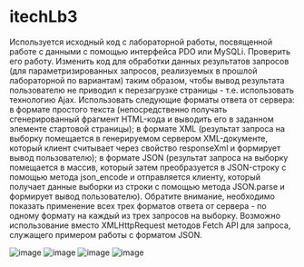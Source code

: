 # itechLb3

Используется исходный код с лабораторной работы, посвященной работе с данными с помощью интерфейса PDO или MySQLi. Проверить его работу.
Изменить код для обработки данных результатов запросов (для параметризированных запросов, реализуемых в прошлой лабораторной по вариантам) таким образом, чтобы вывод результата пользователю не приводил к перезагрузке страницы - т.е. использовать технологию Ajax. Использовать следующие форматы ответа от сервера:
в формате простого текста (непосредственно получать сгенерированный фрагмент HTML-кода и выводить его в заданном элементе стартовой страницы);
в формате XML (результат запроса на выборку помещается в генерируемом сервером XML-документе, который клиент считывает через свойство responseXml и формирует вывод пользователю);
в формате JSON (результат запроса на выборку помещается в массив, который затем преобразуется в JSON-строку с помощью метода json_encode и отправляется клиенту, который получает данные выборки из строки с помощью метода JSON.parse и формирует вывод пользователю).
Обратите внимание, необходимо показать применение всех трех форматов ответа от сервера - по одному формату на каждый из трех запросов на выборку.
Возможно использование вместо XMLHttpRequest методов Fetch API для запроса, служащего примером работы с форматом JSON.

![image](https://user-images.githubusercontent.com/91470828/178338572-7b632f68-fdeb-4472-9c5b-29008745fb21.png)
![image](https://user-images.githubusercontent.com/91470828/178338591-769854dc-9f33-4b3c-9425-72c417bf7d54.png)
![image](https://user-images.githubusercontent.com/91470828/178338724-2a9ed3d4-434f-4e40-8ac3-7d1713163187.png)
![image](https://user-images.githubusercontent.com/91470828/178338751-53e42ef8-a732-4d1d-a827-11a95dbc0933.png)
